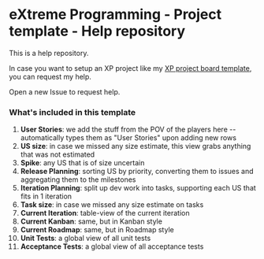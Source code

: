 # eXtreme Programming - Project template - Help repository

This is a help repository.

In case you want to setup an XP project like my [XP project board template](https://github.com/users/Whoeza/projects/7), you can request my help.

Open a new Issue to request help.


### What's included in this template
1) **User Stories**: we add the stuff from the POV of the players here -- automatically types them as "User Stories" upon adding new rows
2) **US size**: in case we missed any size estimate, this view grabs anything that was not estimated
3) **Spike**: any US that is of size uncertain
4) **Release Planning**: sorting US by priority, converting them to issues and aggregating them to the milestones
5) **Iteration Planning**: split up dev work into tasks, supporting each US that fits in 1 iteration
6) **Task size**: in case we missed any size estimate on tasks
7) **Current Iteration**: table-view of the current iteration
8) **Current Kanban**: same, but in Kanban style
9) **Current Roadmap**: same, but in Roadmap style
10) **Unit Tests**: a global view of all unit tests
11) **Acceptance Tests**: a global view of all acceptance tests
